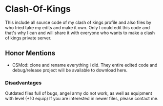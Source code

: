 # Clash-Of-Kings
This include all source code of my clash of kings profile and also files by who tried take my edits and make it own. Only I could edit this code and that's why I can and will share it with everyone who wants to make a clash of kings private server.

## Honor Mentions
  - CSMod: clone and rename everything i did. They entire edited code and debug/release project will be available to download here.

### Disadvantages

Outdated files full of bugs, angel army do not work, as well as equipment with level (+10 equip)
If you are interested in newer files, please contact me.

